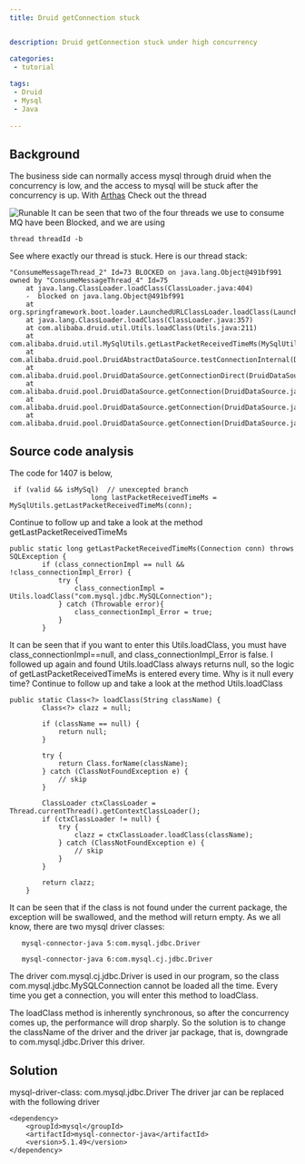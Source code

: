 ```yaml
---
title: Druid getConnection stuck


description: Druid getConnection stuck under high concurrency

categories:
 - tutorial  
 
tags:
 - Druid  
 - Mysql  
 - Java  
  
---
```

## Background
  The business side can normally access mysql through druid when the concurrency is low, and the access to mysql will be stuck after the concurrency is up.
  With [Arthas](https://arthas.aliyun.com/doc/en/quick-start.html) Check out the thread
  
  ![Runable](https://lsk569937453.github.io/assets/images/druid-2020-09-23.png)
It can be seen that two of the four threads we use to consume MQ have been Blocked, and we are using
```
thread threadId -b 
```
See where exactly our thread is stuck. Here is our thread stack:
```
"ConsumeMessageThread_2" Id=73 BLOCKED on java.lang.Object@491bf991 owned by "ConsumeMessageThread_4" Id=75
    at java.lang.ClassLoader.loadClass(ClassLoader.java:404)
    -  blocked on java.lang.Object@491bf991
    at org.springframework.boot.loader.LaunchedURLClassLoader.loadClass(LaunchedURLClassLoader.java:93)
    at java.lang.ClassLoader.loadClass(ClassLoader.java:357)
    at com.alibaba.druid.util.Utils.loadClass(Utils.java:211)
    at com.alibaba.druid.util.MySqlUtils.getLastPacketReceivedTimeMs(MySqlUtils.java:351)
    at com.alibaba.druid.pool.DruidAbstractDataSource.testConnectionInternal(DruidAbstractDataSource.java:1407)
    at com.alibaba.druid.pool.DruidDataSource.getConnectionDirect(DruidDataSource.java:1268)
    at com.alibaba.druid.pool.DruidDataSource.getConnection(DruidDataSource.java:1235)
    at com.alibaba.druid.pool.DruidDataSource.getConnection(DruidDataSource.java:1225)
    at com.alibaba.druid.pool.DruidDataSource.getConnection(DruidDataSource.java:90)
```
## Source code analysis
The code for 1407 is below,

```
 if (valid && isMySql)  // unexcepted branch
                    long lastPacketReceivedTimeMs = MySqlUtils.getLastPacketReceivedTimeMs(conn);
```
Continue to follow up and take a look at the method getLastPacketReceivedTimeMs
```
public static long getLastPacketReceivedTimeMs(Connection conn) throws SQLException {
        if (class_connectionImpl == null && !class_connectionImpl_Error) {
            try {
                class_connectionImpl = Utils.loadClass("com.mysql.jdbc.MySQLConnection");
            } catch (Throwable error){
                class_connectionImpl_Error = true;
            }
        }
```

It can be seen that if you want to enter this Utils.loadClass, you must have class_connectionImpl==null, and class_connectionImpl_Error is false. I followed up again and found  Utils.loadClass always returns null, so the logic of getLastPacketReceivedTimeMs is entered every time. Why is it null every time?
Continue to follow up and take a look at the method Utils.loadClass
```
public static Class<?> loadClass(String className) {
        Class<?> clazz = null;

        if (className == null) {
            return null;
        }

        try {
            return Class.forName(className);
        } catch (ClassNotFoundException e) {
            // skip
        }

        ClassLoader ctxClassLoader = Thread.currentThread().getContextClassLoader();
        if (ctxClassLoader != null) {
            try {
                clazz = ctxClassLoader.loadClass(className);
            } catch (ClassNotFoundException e) {
                // skip
            }
        }

        return clazz;
    }
```
It can be seen that if the class is not found under the current package, the exception will be swallowed, and the method will return empty. As we all know, there are two mysql driver classes:

```
   mysql-connector-java 5:com.mysql.jdbc.Driver   
   
   mysql-connector-java 6:com.mysql.cj.jdbc.Driver  
```
The driver com.mysql.cj.jdbc.Driver is used in our program, so the class com.mysql.jdbc.MySQLConnection cannot be loaded all the time. Every time you get a connection, you will enter this method to loadClass.

The loadClass method is inherently synchronous, so after the concurrency comes up, the performance will drop sharply. So the solution is to change the className of the driver and the driver jar package, that is, downgrade to com.mysql.jdbc.Driver
this driver.


## Solution
mysql-driver-class: com.mysql.jdbc.Driver 
The driver jar can be replaced with the following driver
```
<dependency>
	<groupId>mysql</groupId>
    <artifactId>mysql-connector-java</artifactId>
	<version>5.1.49</version>
</dependency>
```